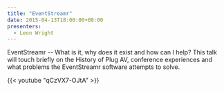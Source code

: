 ```yaml
---
title: "EventStreamr"
date: 2015-04-13T18:00:00+08:00
presenters:
  - Leon Wright
---
```


EventStreamr -- What is it, why does it exist and how can I help? This
talk will touch briefly on the History of Plug AV, conference
experiences and what problems the EventStreamr software attempts to
solve.
<!--more-->

{{< youtube "qCzVX7-OJtA" >}}
